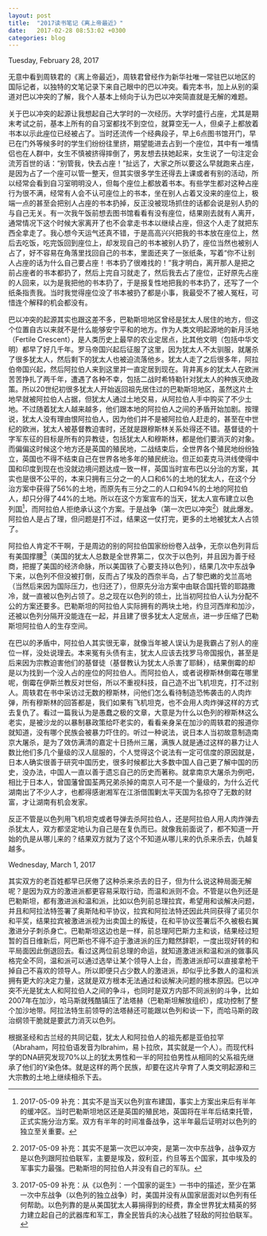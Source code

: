 ```yaml
---
layout: post
title:  "2017读书笔记《离上帝最近》"
date:   2017-02-28 08:53:02 +0300
categories: blog
---
```


Tuesday, February 28, 2017

无意中看到周轶君的《离上帝最近》，周轶君曾经作为新华社唯一常驻巴以地区的国际记者，以独特的文笔记录下来自己眼中的巴以冲突。看完本书，加上从别的渠道对巴以冲突的了解，我个人基本上倾向于认为巴以冲突简直就是无解的难题。

关于巴以冲突的起源让我想起自己大学时的一次经历。大学时盛行占座，尤其是期末考试之前，基本上所有的自习室都找不到空位，就算空无一人，但桌子上都放着书本以示此座位已经被占了。当时还流传一个经典段子，早上6点图书馆开门，早已在门外等候多时的学生们纷纷往里挤，期望能进去占到一个座位，其中有一堆情侣也在人群中，女生不慎被挤得摔倒了，男友想去扶她起来，女生说了一句注定会流芳百世的话：“别管我，快去占座！”扯远了，大家之所以要这么早就跑来占座，是因为占了一个座可以管一整天，但其实很多学生还得去上课或者有别的活动，所以经常会看到自习室明明没人，但每个座位上都放着书本。有些学生都对这种占座行为很不满，经常有人会不认可座位上的书本，坐在别人占着又没来的座位上，极端一点的甚至会把别人占座的书本扔掉，反正没被现场抓住的话都会说是别人扔的与自己无关。有一次我午饭前想去图书馆看看有没有座位，结果刚去就有人离开，通常情况下这个时候大家离开了也不会拿走书本以继续占座，但这个人走了就把东西全拿走了。我心想今天运气还真不错，于是高高兴兴把我的书本放在座位上，然后去吃饭，吃完饭回到座位上，却发现自己的书本被别人扔了，座位当然也被别人占了，好不容易在角落里找回自己的书本，里面还夹了一张纸条，写着“你不让别人占座的话为什么自己要占座！书本扔了很难找的！”我才明白，离开那人是把之前占座者的书本都扔了，然后上完自习就走了，然后我去占了座位，正好原先占座的人回来，以为是我把他的书本扔了，于是报复性地把我的书本扔了，还写了一个纸条指责我。当时我觉得座位没了书本被扔了都是小事，我最受不了被人冤枉，可惜连个解释的机会都没有。

巴以冲突的起源其实也跟这差不多，巴勒斯坦地区曾经是犹太人居住的地方，但这个位置自古以来就不是什么能够安宁平和的地方。作为人类文明起源地的新月沃地（Fertile Crescent），是人类历史上最早的农业定居点，比其他文明（包括中华文明）都早了好几千年。罗马帝国兴起后征服了这里，因为犹太人不太驯服，就屠杀了很多犹太人，然后剩下的犹太人也被迫流落他乡。犹太人走了之后很多年，阿拉伯帝国兴起，然后阿拉伯人来到这里并一直定居到现在。背井离乡的犹太人在欧洲苦苦挣扎了两千年，遭遇了各种不幸，包括二战时希特勒针对犹太人的种族灭绝政策。所以20世纪初很多犹太人开始返回祖先居住过的巴勒斯坦地区，虽然这片土地早就被阿拉伯人占据，但犹太人通过土地交易，从阿拉伯人手中购买了不少土地。不过随着犹太人越来越多，他们跟本地的阿拉伯人之间的矛盾开始加剧。按理说，犹太人没有理由恨阿拉伯人，因为他们并不是被阿拉伯人赶走的，甚至在中世纪的欧洲，犹太人被基督教迫害时，还就是跟穆斯林关系处得还不错。基督徒的十字军东征的目标是所有的异教徒，包括犹太人和穆斯林，都是他们要消灭的对象。而偏偏这时候这个地方还是英国的殖民地，二战结束后，全世界各个殖民地纷纷独立，英国也不得不结束自己在世界各地多年的殖民统治。但正如麦克马洪线使得中国和印度到现在也没就边境问题达成一致一样，英国当时宣布巴以分治的方案，其实也是很不公平的，本来只拥有三分之一的人口和6%的土地的犹太人，在这个分治方案中获得了56%的土地，而原先有三分之二的人口和94%的土地的阿拉伯人，却只分得了44%的土地。所以在这个方案宣布的当天，犹太人宣布建立以色列国[^1]，而阿拉伯人拒绝承认这个方案。于是战争（第一次巴以冲突[^2]）就此爆发。阿拉伯人是占了理，但问题是打不过，结果这一仗打完，更多的土地被犹太人占领了。

阿拉伯人肯定不干啊，于是周边的别的阿拉伯国家纷纷卷入战争，无奈以色列背后有美国撑腰[^3]（美国的犹太人总数是全世界第二，仅次于以色列，并且因为善于经商，把握了美国的经济命脉，所以美国铁了心要支持以色列），结果几次中东战争下来，以色列不但没被打倒，反而占了埃及的西奈半岛，占了黎巴嫩的戈兰高地（当然后来因为国际压力，也归还了），但原先分治方案中由联合国托管的耶路撒冷，就一直被以色列占领了。总之现在以色列的领土，比当初阿拉伯人认为分配不公的方案还要多。巴勒斯坦的阿拉伯人实际拥有的两块土地，约旦河西岸和加沙，还被以色列分隔开没能连在一起，并且建了很多犹太人定居点，进一步压缩了巴勒斯坦阿拉伯人的生存空间。

在巴以的矛盾中，阿拉伯人其实很无辜，就像当年被人误认为是我霸占了别人的座位一样，没处说理去。本来冤有头债有主，犹太人应该去找罗马帝国报仇，甚至是后来因为宗教迫害他们的基督徒（基督教认为犹太人杀害了耶稣），结果倒霉的却是以为找到一个没人占的座位的阿拉伯人。而阿拉伯人，或者说穆斯林倒霉在哪里呢，倒霉在伊斯兰教反对世俗，所以不重视科技，自己造不出飞机坦克，打不过别人。周轶君在书中采访过无数的穆斯林，问他们怎么看待制造恐怖袭击的人肉炸弹，所有穆斯林的回答都是，我们如果有飞机坦克，也不会用人肉炸弹这样的方式去复仇了。看过一篇我认为是愚蠢之极的文章，大意是为什么以色列的穆斯林这么老实，是被沙龙的以暴制暴政策给吓老实的，看看亲身呆在加沙的周轶君的报道你就知道，没有哪个民族会被暴力吓住的。听过一种说法，说日本人当初故意制造南京大屠杀，是为了效仿满清的嘉定十日扬州三屠，满族人就是通过这样的暴力让人数比他们多几个量级的汉人屈服的，个人觉得这个说法有一定可信度的原因就是，日本人确实很善于研究中国历史，很多时候都比大多数中国人自己更了解中国的历史，没办法，中国人一直以善于遗忘自己的历史而著称。就拿南京大屠杀为例吧，相比于日本人，曾国藩曾国荃两兄弟杀掉的南京人可不是一个量级的，为什么近代湖南出了不少人才，也都得感谢湘军在江浙借围剿太平天国为名掠夺了无数的财富，才让湖南有机会发家。

反正不管是以色列用飞机坦克或者导弹去杀阿拉伯人，还是阿拉伯人用人肉炸弹去杀犹太人，双方都坚定地认为自己是在复仇而已。就像我前面说了，都不知道一开始的仇是从哪儿来的？结果双方就为了这个不知道从哪儿来的仇杀来杀去，仇越复越多。

Wednesday, March 1, 2017

其实双方的老百姓都早已厌倦了这种杀来杀去的日子，但为什么说这种局面无解呢？是因为双方的激进派都更容易采取行动，而温和派则不会。不管是以色列还是巴勒斯坦，都有激进派和温和派，比如以色列前总理拉宾，希望用和谈解决问题，并且和阿拉法特签署了奥斯陆和平协议，拉宾和阿拉法特还因此共同获得了诺贝尔和平奖，结果拉宾被激进派视为出卖国土的叛徒，在和平协议签署后不久被极右翼激进分子刺杀身亡。巴勒斯坦这边也是一样，前总理阿巴斯力主和谈，结果经过短暂的百日维新后，阿巴斯也不得不迫于激进派的压力黯然辞职，一度出现好转的和平局面因此倒退回去。看过这两位前总理的命运，就知道激进派和温和派的做事风格完全不同，温和派可以通过选举让某个领导人上台，而激进派却可以直接拿枪干掉自己不喜欢的领导人。所以即便只占少数人的激进派，却似乎比多数人的温和派拥有更大的决定力量，这就是双方根本无法通过和谈解决问题的根本原因。巴以冲突不光是犹太人和阿拉伯人之间的争斗，也同时是双方内部不同派别的斗争，比如2007年在加沙，哈马斯就残酷镇压了法塔赫（巴勒斯坦解放组织），成功控制了整个加沙地带。阿拉法特生前领导的法塔赫还可能跟以色列和谈一下，而哈马斯的政治纲领干脆就是要武力消灭以色列。

根据圣经和古兰经的共同记载，犹太人和阿拉伯人的祖先都是亚伯拉罕（Abraham，阿拉伯语发音为Ibrahim，易卜拉欣，其实就是一个人）。而现代科学的DNA研究发现70%以上的犹太男性和一半的阿拉伯男性从相同的父系祖先继承了他们的Y染色体。就是这样的两个民族，却要在这片孕育了人类文明起源和三大宗教的土地上继续相杀下去。

[^1]:2017-05-09 补充：其实不是当天以色列宣布建国，事实上方案出来后有半年的缓冲区。当时巴勒斯坦地区还是英国的殖民地，英国将在半年后结束托管，正式实施分治方案。双方有半年的时间准备战争，这半年最后证明对以色列的独立至关重要。

[^2]:2017-05-09 补充：其实不是第一次巴以冲突，是第一次中东战争，战争双方是以色列跟阿拉伯联军，主要是埃及，叙利亚，约旦等五个国家，其中埃及的军事实力最强。巴勒斯坦的阿拉伯人并没有自己的军队。

[^3]:2017-05-09 补充：从《以色列：一个国家的诞生》一书中的描述，至少在第一次中东战争（以色列的独立战争）时，美国并没有从国家层面对以色列有任何帮助。以色列靠的是从美国犹太人募捐得到的经费，靠全世界犹太精英的努力建立起自己的武器库和军工，靠全民皆兵的决心战胜了轻敌的阿拉伯联军。
